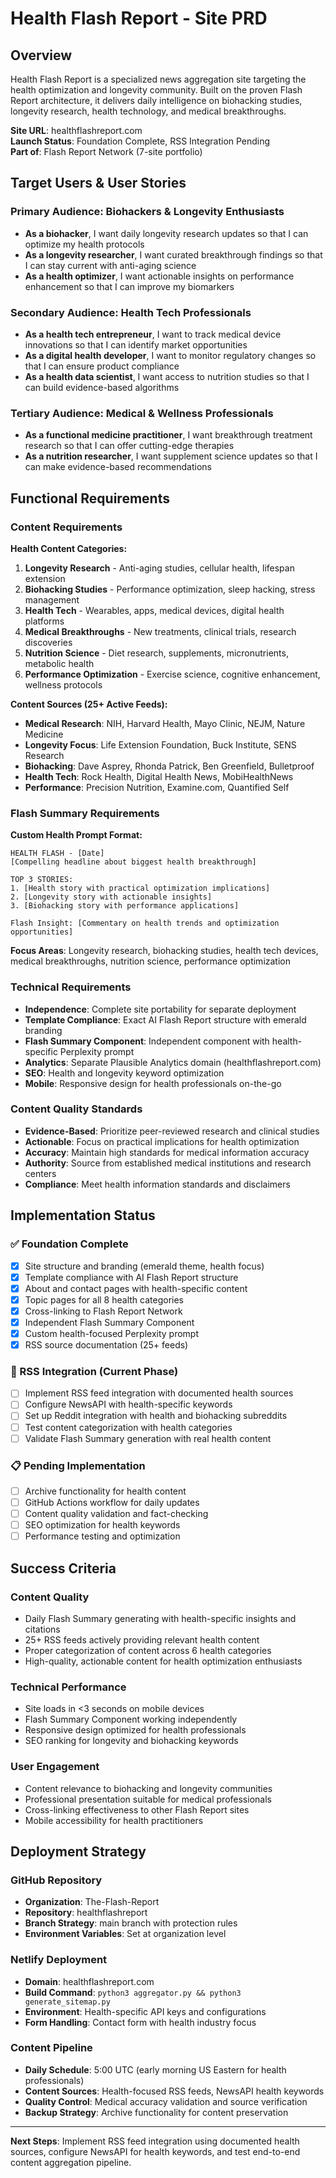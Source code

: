 # Health Flash Report - Site PRD

## Overview
Health Flash Report is a specialized news aggregation site targeting the health optimization and longevity community. Built on the proven Flash Report architecture, it delivers daily intelligence on biohacking studies, longevity research, health technology, and medical breakthroughs.

**Site URL**: healthflashreport.com  
**Launch Status**: Foundation Complete, RSS Integration Pending  
**Part of**: Flash Report Network (7-site portfolio)

## Target Users & User Stories

### Primary Audience: Biohackers & Longevity Enthusiasts
- **As a biohacker**, I want daily longevity research updates so that I can optimize my health protocols
- **As a longevity researcher**, I want curated breakthrough findings so that I can stay current with anti-aging science
- **As a health optimizer**, I want actionable insights on performance enhancement so that I can improve my biomarkers

### Secondary Audience: Health Tech Professionals  
- **As a health tech entrepreneur**, I want to track medical device innovations so that I can identify market opportunities
- **As a digital health developer**, I want to monitor regulatory changes so that I can ensure product compliance
- **As a health data scientist**, I want access to nutrition studies so that I can build evidence-based algorithms

### Tertiary Audience: Medical & Wellness Professionals
- **As a functional medicine practitioner**, I want breakthrough treatment research so that I can offer cutting-edge therapies
- **As a nutrition researcher**, I want supplement science updates so that I can make evidence-based recommendations

## Functional Requirements

### Content Requirements
**Health Content Categories:**
1. **Longevity Research** - Anti-aging studies, cellular health, lifespan extension
2. **Biohacking Studies** - Performance optimization, sleep hacking, stress management  
3. **Health Tech** - Wearables, apps, medical devices, digital health platforms
4. **Medical Breakthroughs** - New treatments, clinical trials, research discoveries
5. **Nutrition Science** - Diet research, supplements, micronutrients, metabolic health
6. **Performance Optimization** - Exercise science, cognitive enhancement, wellness protocols

**Content Sources (25+ Active Feeds):**
- **Medical Research**: NIH, Harvard Health, Mayo Clinic, NEJM, Nature Medicine
- **Longevity Focus**: Life Extension Foundation, Buck Institute, SENS Research
- **Biohacking**: Dave Asprey, Rhonda Patrick, Ben Greenfield, Bulletproof
- **Health Tech**: Rock Health, Digital Health News, MobiHealthNews
- **Performance**: Precision Nutrition, Examine.com, Quantified Self

### Flash Summary Requirements
**Custom Health Prompt Format:**
```
HEALTH FLASH - [Date]
[Compelling headline about biggest health breakthrough]

TOP 3 STORIES:
1. [Health story with practical optimization implications]
2. [Longevity story with actionable insights]  
3. [Biohacking story with performance applications]

Flash Insight: [Commentary on health trends and optimization opportunities]
```

**Focus Areas**: Longevity research, biohacking studies, health tech devices, medical breakthroughs, nutrition science, performance optimization

### Technical Requirements  
- **Independence**: Complete site portability for separate deployment
- **Template Compliance**: Exact AI Flash Report structure with emerald branding
- **Flash Summary Component**: Independent component with health-specific Perplexity prompt
- **Analytics**: Separate Plausible Analytics domain (healthflashreport.com)
- **SEO**: Health and longevity keyword optimization
- **Mobile**: Responsive design for health professionals on-the-go

### Content Quality Standards
- **Evidence-Based**: Prioritize peer-reviewed research and clinical studies
- **Actionable**: Focus on practical implications for health optimization
- **Accuracy**: Maintain high standards for medical information accuracy
- **Authority**: Source from established medical institutions and research centers
- **Compliance**: Meet health information standards and disclaimers

## Implementation Status

### ✅ Foundation Complete
- [x] Site structure and branding (emerald theme, health focus)
- [x] Template compliance with AI Flash Report structure  
- [x] About and contact pages with health-specific content
- [x] Topic pages for all 8 health categories
- [x] Cross-linking to Flash Report Network
- [x] Independent Flash Summary Component
- [x] Custom health-focused Perplexity prompt
- [x] RSS source documentation (25+ feeds)

### 🚧 RSS Integration (Current Phase)
- [ ] Implement RSS feed integration with documented health sources
- [ ] Configure NewsAPI with health-specific keywords
- [ ] Set up Reddit integration with health and biohacking subreddits
- [ ] Test content categorization with health categories
- [ ] Validate Flash Summary generation with real health content

### 📋 Pending Implementation
- [ ] Archive functionality for health content
- [ ] GitHub Actions workflow for daily updates
- [ ] Content quality validation and fact-checking
- [ ] SEO optimization for health keywords
- [ ] Performance testing and optimization

## Success Criteria

### Content Quality
- Daily Flash Summary generating with health-specific insights and citations
- 25+ RSS feeds actively providing relevant health content
- Proper categorization of content across 6 health categories
- High-quality, actionable content for health optimization enthusiasts

### Technical Performance  
- Site loads in <3 seconds on mobile devices
- Flash Summary Component working independently
- Responsive design optimized for health professionals
- SEO ranking for longevity and biohacking keywords

### User Engagement
- Content relevance to biohacking and longevity communities
- Professional presentation suitable for medical professionals
- Cross-linking effectiveness to other Flash Report sites
- Mobile accessibility for health practitioners

## Deployment Strategy

### GitHub Repository
- **Organization**: The-Flash-Report
- **Repository**: healthflashreport
- **Branch Strategy**: main branch with protection rules
- **Environment Variables**: Set at organization level

### Netlify Deployment
- **Domain**: healthflashreport.com
- **Build Command**: `python3 aggregator.py && python3 generate_sitemap.py`
- **Environment**: Health-specific API keys and configurations
- **Form Handling**: Contact form with health industry focus

### Content Pipeline
- **Daily Schedule**: 5:00 UTC (early morning US Eastern for health professionals)
- **Content Sources**: Health-focused RSS feeds, NewsAPI health keywords
- **Quality Control**: Medical accuracy validation and source verification
- **Backup Strategy**: Archive functionality for content preservation

---

**Next Steps**: Implement RSS feed integration using documented health sources, configure NewsAPI for health keywords, and test end-to-end content aggregation pipeline. 